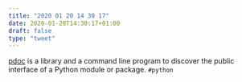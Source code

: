 ```yaml
---
title: "2020 01 20 14 30 17"
date: 2020-01-20T14:30:17+01:00
draft: false
type: "tweet"
---
```

[pdoc](https://github.com/mitmproxy/pdoc) is a library and a command line program to discover the public interface of a Python module or package. `#python`
